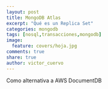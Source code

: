 ```yaml
---
layout: post
title: MongoDB Atlas
excerpt: "Qué es un Replica Set"
categories: mongodb
tags: [nosql,transacciones,mongodb]
image:
  feature: covers/hoja.jpg
comments: true
share: true
author: victor_cuervo
---
```



Como alternativa a AWS DocumentDB


[NoSQL]: {{site.url}}/nosql/bd-nosql/
[MongoDB]:  {{site.url}}/mongodb/
